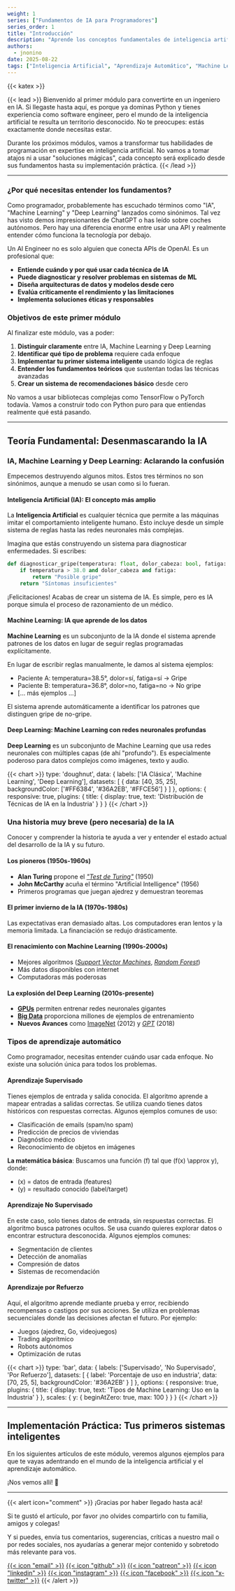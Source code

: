 ```yaml
---
weight: 1
series: ["Fundamentos de IA para Programadores"]
series_order: 1
title: "Introducción"
description: "Aprende los conceptos fundamentales de inteligencia artificial desde cero. Guía completa para ingenieros de software que quieren convertirse en ingenieros en IA, con código Python y proyecto práctico."
authors:
  - jnonino
date: 2025-08-22
tags: ["Inteligencia Artificial", "Aprendizaje Automático", "Machine Learning"]
---
```

{{< katex >}}

{{< lead >}}
Bienvenido al primer módulo para convertirte en un ingeniero en IA. Si llegaste hasta aquí, es porque ya dominas Python y tienes experiencia como software engineer, pero el mundo de la inteligencia artificial te resulta un territorio desconocido. No te preocupes: estás exactamente donde necesitas estar.

Durante los próximos módulos, vamos a transformar tus habilidades de programación en expertise en inteligencia artificial. No vamos a tomar atajos ni a usar "soluciones mágicas", cada concepto será explicado desde sus fundamentos hasta su implementación práctica.
{{< /lead >}}

---

### ¿Por qué necesitas entender los fundamentos?

Como programador, probablemente has escuchado términos como "IA", "Machine Learning" y "Deep Learning" lanzados como sinónimos. Tal vez has visto demos impresionantes de ChatGPT o has leído sobre coches autónomos. Pero hay una diferencia enorme entre usar una API y realmente entender cómo funciona la tecnología por debajo.

Un AI Engineer no es solo alguien que conecta APIs de OpenAI. Es un profesional que:

- **Entiende cuándo y por qué usar cada técnica de IA**
- **Puede diagnosticar y resolver problemas en sistemas de ML**
- **Diseña arquitecturas de datos y modelos desde cero**
- **Evalúa críticamente el rendimiento y las limitaciones**
- **Implementa soluciones éticas y responsables**

### Objetivos de este primer módulo

Al finalizar este módulo, vas a poder:

1. **Distinguir claramente** entre IA, Machine Learning y Deep Learning
2. **Identificar qué tipo de problema** requiere cada enfoque
3. **Implementar tu primer sistema inteligente** usando lógica de reglas
4. **Entender los fundamentos teóricos** que sustentan todas las técnicas avanzadas
5. **Crear un sistema de recomendaciones básico** desde cero

No vamos a usar bibliotecas complejas como TensorFlow o PyTorch todavía. Vamos a construir todo con Python puro para que entiendas realmente qué está pasando.

---

## Teoría Fundamental: Desenmascarando la IA

### IA, Machine Learning y Deep Learning: Aclarando la confusión

Empecemos destruyendo algunos mitos. Estos tres términos no son sinónimos, aunque a menudo se usan como si lo fueran.

#### Inteligencia Artificial (IA): El concepto más amplio

La **Inteligencia Artificial** es cualquier técnica que permite a las máquinas imitar el comportamiento inteligente humano. Esto incluye desde un simple sistema de reglas hasta las redes neuronales más complejas.

Imagina que estás construyendo un sistema para diagnosticar enfermedades. Si escribes:

```python
def diagnosticar_gripe(temperatura: float, dolor_cabeza: bool, fatiga: bool):
    if temperatura > 38.0 and dolor_cabeza and fatiga:
        return "Posible gripe"
    return "Síntomas insuficientes"
```

¡Felicitaciones! Acabas de crear un sistema de IA. Es simple, pero es IA porque simula el proceso de razonamiento de un médico.

#### Machine Learning: IA que aprende de los datos

**Machine Learning** es un subconjunto de la IA donde el sistema aprende patrones de los datos en lugar de seguir reglas programadas explícitamente.

En lugar de escribir reglas manualmente, le damos al sistema ejemplos:
- Paciente A: temperatura=38.5°, dolor=sí, fatiga=sí → Gripe
- Paciente B: temperatura=36.8°, dolor=no, fatiga=no → No gripe
- [... más ejemplos ...]

El sistema aprende automáticamente a identificar los patrones que distinguen gripe de no-gripe.

#### Deep Learning: Machine Learning con redes neuronales profundas

**Deep Learning** es un subconjunto de Machine Learning que usa redes neuronales con múltiples capas (de ahí "profundo"). Es especialmente poderoso para datos complejos como imágenes, texto y audio.

{{< chart >}}
type: 'doughnut',
data: {
  labels: ['IA Clásica', 'Machine Learning', 'Deep Learning'],
  datasets: [
    {
      data: [40, 35, 25],
      backgroundColor: ['#FF6384', '#36A2EB', '#FFCE56']
    }
  ]
},
options: {
  responsive: true,
  plugins: {
    title: {
      display: true,
      text: 'Distribución de Técnicas de IA en la Industria'
    }
  }
}
{{< /chart >}}

### Una historia muy breve (pero necesaria) de la IA

Conocer y comprender la historia te ayuda a ver y entender el estado actual del desarrollo de la IA y su futuro.

#### Los pioneros (1950s-1960s)
- **Alan Turing** propone el [*"Test de Turing"*](https://es.wikipedia.org/wiki/Prueba_de_Turing) (1950)
- **John McCarthy** acuña el término "Artificial Intelligence" (1956)
- Primeros programas que juegan ajedrez y demuestran teoremas

#### El primer invierno de la IA (1970s-1980s)
Las expectativas eran demasiado altas. Los computadores eran lentos y la memoria limitada. La financiación se redujo drásticamente.

#### El renacimiento con Machine Learning (1990s-2000s)
- Mejores algoritmos ([*Support Vector Machines*](https://es.wikipedia.org/wiki/M%C3%A1quina_de_vectores_de_soporte), [*Random Forest*](https://es.wikipedia.org/wiki/Random_forest))
- Más datos disponibles con internet
- Computadoras más poderosas

#### La explosión del Deep Learning (2010s-presente)
- [**GPUs**](https://es.wikipedia.org/wiki/Unidad_de_procesamiento_gr%C3%A1fico) permiten entrenar redes neuronales gigantes
- [**Big Data**](https://es.wikipedia.org/wiki/Macrodatos) proporciona millones de ejemplos de entrenamiento
- **Nuevos Avances** como [ImageNet](https://www.image-net.org/) (2012) y [*GPT*](https://es.wikipedia.org/wiki/Transformador_generativo_preentrenado) (2018)

### Tipos de aprendizaje automático

Como programador, necesitas entender cuándo usar cada enfoque. No existe una solución única para todos los problemas.

#### Aprendizaje Supervisado

Tienes ejemplos de entrada y salida conocida. El algoritmo aprende a mapear entradas a salidas correctas. Se utiliza cuando tienes datos históricos con respuestas correctas. Algunos ejemplos comunes de uso:
- Clasificación de emails (spam/no spam)
- Predicción de precios de viviendas
- Diagnóstico médico
- Reconocimiento de objetos en imágenes

**La matemática básica**:
Buscamos una función \(f\) tal que \(f(x) \approx y\), donde:
- \(x\) = datos de entrada (features)
- \(y\) = resultado conocido (label/target)

#### Aprendizaje No Supervisado

En este caso, solo tienes datos de entrada, sin respuestas correctas. El algoritmo busca patrones ocultos. Se usa cuando quieres explorar datos o encontrar estructura desconocida. Algunos ejemplos comunes:
- Segmentación de clientes
- Detección de anomalías
- Compresión de datos
- Sistemas de recomendación

#### Aprendizaje por Refuerzo

Aquí, el algoritmo aprende mediante prueba y error, recibiendo recompensas o castigos por sus acciones. Se utiliza en problemas secuenciales donde las decisiones afectan el futuro. Por ejemplo:
- Juegos (ajedrez, Go, videojuegos)
- Trading algorítmico
- Robots autónomos
- Optimización de rutas

{{< chart >}}
type: 'bar',
data: {
  labels: ['Supervisado', 'No Supervisado', 'Por Refuerzo'],
  datasets: [
    {
      label: 'Porcentaje de uso en industria',
      data: [70, 25, 5],
      backgroundColor: '#36A2EB'
    }
  ]
},
options: {
  responsive: true,
  plugins: {
    title: {
      display: true,
      text: 'Tipos de Machine Learning: Uso en la Industria'
    }
  },
  scales: {
    y: {
      beginAtZero: true,
      max: 100
    }
  }
}
{{< /chart >}}

---

## Implementación Práctica: Tus primeros sistemas inteligentes

En los siguientes artículos de este módulo, veremos algunos ejemplos para que te vayas adentrando en el mundo de la inteligencia artificial y el aprendizaje automático.

¡Nos vemos allí! 🚀

---

{{< alert icon="comment" >}}
¡Gracias por haber llegado hasta acá!

Si te gustó el artículo, por favor ¡no olvides compartirlo con tu familia, amigos y colegas!

Y si puedes, envía tus comentarios, sugerencias, críticas a nuestro mail o por redes sociales, nos ayudarías a generar mejor contenido y sobretodo más relevante para vos.

[{{< icon "email" >}}](mailto:learn.software.eng@gmail.com)
[{{< icon "github" >}}](https://github.com/learn-software-engineering)
[{{< icon "patreon" >}}](https://patreon.com/learnsoftwareeng)
[{{< icon "linkedin" >}}](https://linkedin.com/company/learn-software)
[{{< icon "instagram" >}}](https://www.instagram.com/learnsoftwareeng)
[{{< icon "facebook" >}}](https://www.facebook.com/learn.software.eng)
[{{< icon "x-twitter" >}}](https://x.com/software45687)
{{< /alert >}}
